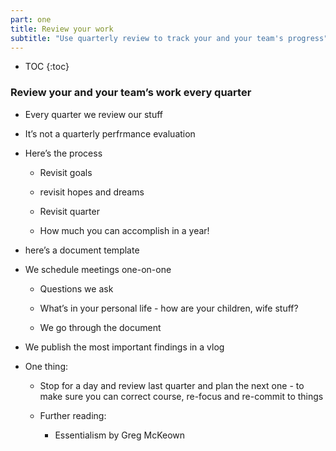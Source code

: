 ```yaml
---
part: one
title: Review your work
subtitle: "Use quarterly review to track your and your team's progress"
---
```


* TOC
{:toc}

### Review your and your team’s work every quarter

- Every quarter we review our stuff

- It’s not a quarterly perfrmance evaluation

- Here’s the process

	- Revisit goals

	- revisit hopes and dreams

	- Revisit quarter

	- How much you can accomplish in a year!

- here’s a document template

- We schedule meetings one-on-one

	- Questions we ask

	- What’s in your personal life - how are your children, wife stuff?

	- We go through the document

- We publish the most important findings in a vlog

- One thing:

	- Stop for a day and review last quarter and plan the next one - to make sure you can correct course, re-focus and re-commit to things

	- Further reading:

		- Essentialism by Greg McKeown
